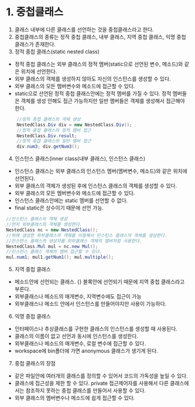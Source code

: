 # 1. 중첩클래스
1. 클래스 내부에 다른 클래스를 선언하는 것을 중첩클래스라고 한다.
2. 중첩클래스의 종류는 정적 중첩 클래스, 내부 클래스, 지역 중첩 클래스, 익명 중첩 클래스가 존재한다.
3. 정적 중첩 클래스(static nested class)
- 정적 중첩 클래스는 외부 클래스의 정적 멤버(static으로 선언된 변수, 메소드)와 같은 위치에 선언한다.
- 외부 클래스의 객체를 생성하지 않아도 자신의 인스턴스를 생성할 수 있다.
- 외부 클래스의 모든 멤버변수와 메소드에 접근할 수 있다.
- static으로 선언된 정적 중첩 클래스안에는 정적 멤버를 가질 수 있다. 정적 멤버들은 객체를 생성 안해도 접근 가능하지만 일반 멤버들은 객체를 생성해서 접근해야 한다.  
```java
    //정적 중첩 클래스의 객체 생성
    NestedClass.Div div = new NestedClass.Div();
    //정적 중첩 클래스의 정적 멤버 접근
    NestedClass.Div.result;
    //정적 중첩 클래스의 일반 멤버 접근
    div.num3; div.getNum3();
```
4. 인스턴스 클래스(inner class(내부 클래스), 인스턴스 클래스)
- 인스턴스 클래스는 외부 클래스의 인스턴스 멤버(멤버변수, 메소드)와 같은 위치에 선언된다.
- 외부 클래스의 객체가 생성된 후에 인스턴스 클래스의 객체를 생성할 수 있다.
- 외부 클래스의 모든 멤버변수와 메소드에 접근할 수 있다.
- 인스턴스 클래스안에는 static 멤버를 선언할 수 없다.
- final static은 상수이기 때문에 선언 가능.
```java
//인스턴스 클래스의 객체 생성 
//먼저 외부클래스의 객체를 생성한다.
NestedClass nc = new NestedClass();
//위에 생성한 외부클래스의 객체를 이용해서 인스턴스 클래스의 객체를 생성한다.
//인스턴스 클래스의 생성자를 외부클래스 객체의 멤버처럼 사용한다.
NestedClass.Mul mul = nc.new Mul();
//인스턴스 클래스 객체의 멤버 접근할 수 있다.
mul.num1; mul1.getNum1(); mul.multiple();
```

5. 지역 중첩 클래스
- 메소드안에 선언되는 클래스. {} 블록안에 선언되기 때문에 지역 중첩 클래스라고 부른다.
- 외부클래스나 메소드의 매개변수, 지역변수에도 접근이 가능
- 외부클래스나 메소드 안에서 인스턴스를 만들어야지만 사용이 가능하다.

6. 익명 중첩 클래스
- 인터페이스나 추상클래스를 구현한 클래스의 인스턴스를 생성할 때 사용된다.
- 클래스의 이름이 없고 선언과 동시에 인스턴스를 생성한다.
- 외부클래스나 메소드의 매개변수, 로컬 변수에 접근할 수 있다.
- workspace에 bin폴더에 가면 anonymous 클래스가 생기게 된다.

7. 중첩 클래스의 장점
- 같은 파일안에 여러개의 클래스를 정의할 수 있어서 코드의 가독성을 높일 수 있다.
- 클래스에 접근성을 제한 할 수 있다. private 접근제어자를 사용해서 다른 클래스에서는 참조하지 못하는 중첩 클래스를 만들어서 사용할 수 있다.
- 외부 클래스의 멤버변수나 메소드에 쉽게 접근할 수 있다.
 